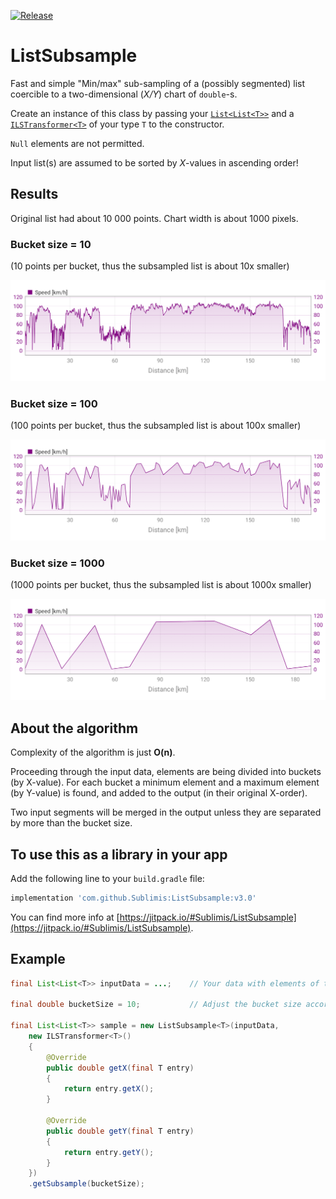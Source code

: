 [![Release](https://jitpack.io/v/Sublimis/ListSubsample.svg)](https://jitpack.io/#Sublimis/ListSubsample)

# ListSubsample

Fast and simple "Min/max" sub-sampling of a (possibly segmented) list coercible to a two-dimensional (*X/Y*) chart of `double`-s.

Create an instance of this class by passing your [`List<List<T>>`](https://developer.android.com/reference/java/util/List) and a [`ILSTransformer<T>`](https://github.com/Sublimis/ListSubsample/blob/master/app/src/main/java/lib/sublimis/subsample/ILSTransformer.java) of your type `T` to the constructor.

`Null` elements are not permitted.

Input list(s) are assumed to be sorted by *X*-values in ascending order!


## Results

Original list had about 10 000 points. Chart width is about 1000 pixels.

### Bucket size = 10
(10 points per bucket, thus the subsampled list is about 10x smaller)

![com.github.sublimis.listsubsample_1000_points.png](https://github.com/Sublimis/ListSubsample/blob/master/images/com.github.sublimis.listsubsample_1000_points.png)

### Bucket size = 100
(100 points per bucket, thus the subsampled list is about 100x smaller)

![com.github.sublimis.listsubsample_100_points.png](https://github.com/Sublimis/ListSubsample/blob/master/images/com.github.sublimis.listsubsample_100_points.png)

### Bucket size = 1000
(1000 points per bucket, thus the subsampled list is about 1000x smaller)

![com.github.sublimis.listsubsample_10_points.png](https://github.com/Sublimis/ListSubsample/blob/master/images/com.github.sublimis.listsubsample_10_points.png)


## About the algorithm

Complexity of the algorithm is just **O(n)**.

Proceeding through the input data, elements are being divided into buckets (by X-value).
For each bucket a minimum element and a maximum element (by Y-value) is found, and added to the output (in their original X-order).

Two input segments will be merged in the output unless they are separated by more than the bucket size.


## To use this as a library in your app

Add the following line to your `build.gradle` file:

```groovy
implementation 'com.github.Sublimis:ListSubsample:v3.0'
```

You can find more info at [https://jitpack.io/#Sublimis/ListSubsample](https://jitpack.io/#Sublimis/ListSubsample).


## Example

```java
final List<List<T>> inputData = ...;    // Your data with elements of type T

final double bucketSize = 10;           // Adjust the bucket size according to your needs

final List<List<T>> sample = new ListSubsample<T>(inputData,
	new ILSTransformer<T>()
	{
		@Override
		public double getX(final T entry)
		{
			return entry.getX();
		}

		@Override
		public double getY(final T entry)
		{
			return entry.getY();
		}
	})
	.getSubsample(bucketSize);
```
